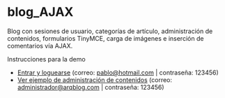 # blog_AJAX
Blog con sesiones de usuario, categorías de artículo, administración de contenidos, formularios TinyMCE, carga de imágenes e inserción de comentarios vía AJAX.

Instrucciones para la demo

- <a href="http://www.jedeveloper.cl/desarrollos/blog/index.php">Entrar y loguearse</a> (correo: pablo@hotmail.com | contraseña: 123456)
- <a href="http://www.jedeveloper.cl/desarrollos/blog/login.php">Ver ejemplo de administración de contenidos</a> (correo: administrador@arqblog.com | contraseña: 123456)
